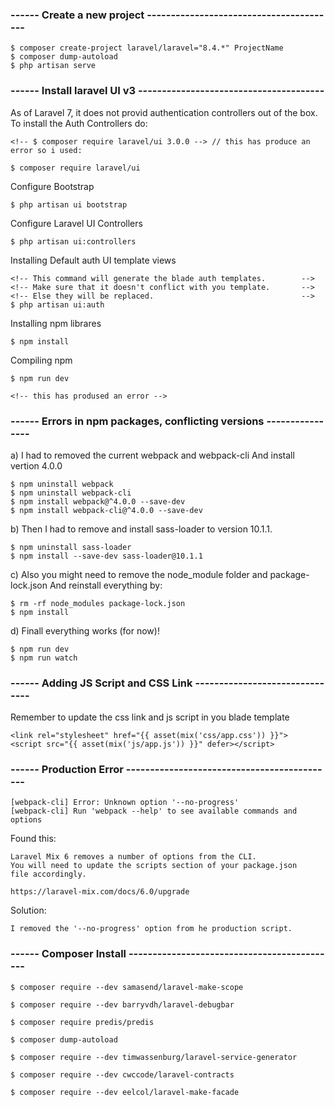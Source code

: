 ### ------ Create a new project ----------------------------------------

    $ composer create-project laravel/laravel="8.4.*" ProjectName
    $ composer dump-autoload
    $ php artisan serve

### ------ Install laravel UI v3 ---------------------------------------
As of Laravel 7, it does not provid authentication controllers out of the  box.
To install the Auth Controllers do:

    <!-- $ composer require laravel/ui 3.0.0 --> // this has produce an error so i used:

    $ composer require laravel/ui

Configure Bootstrap

    $ php artisan ui bootstrap

Configure Laravel UI Controllers

    $ php artisan ui:controllers

Installing Default auth UI template views

    <!-- This command will generate the blade auth templates.        -->
    <!-- Make sure that it doesn't conflict with you template.       -->
    <!-- Else they will be replaced.                                 -->
    $ php artisan ui:auth

Installing npm librares

    $ npm install

Compiling npm

    $ npm run dev

    <!-- this has prodused an error -->

### ------ Errors in npm packages, conflicting versions ----------------

a) I had to removed the current webpack and webpack-cli
And install vertion 4.0.0

    $ npm uninstall webpack
    $ npm uninstall webpack-cli
    $ npm install webpack@^4.0.0 --save-dev
    $ npm install webpack-cli@^4.0.0 --save-dev

b) Then I had to remove and install sass-loader to version 10.1.1.

    $ npm uninstall sass-loader
    $ npm install --save-dev sass-loader@10.1.1

c) Also you might need to remove the node_module folder and package-lock.json
   And reinstall everything by:

    $ rm -rf node_modules package-lock.json
    $ npm install

d) Finall everything works (for now)!

    $ npm run dev
    $ npm run watch


### ------ Adding JS Script and CSS Link -------------------------------

Remember to update the css link and js script in you blade template

    <link rel="stylesheet" href="{{ asset(mix('css/app.css')) }}">
    <script src="{{ asset(mix('js/app.js')) }}" defer></script>



### ------ Production Error --------------------------------------------

    [webpack-cli] Error: Unknown option '--no-progress'
    [webpack-cli] Run 'webpack --help' to see available commands and options

Found this:

    Laravel Mix 6 removes a number of options from the CLI. 
    You will need to update the scripts section of your package.json 
    file accordingly.

    https://laravel-mix.com/docs/6.0/upgrade

Solution:

    I removed the '--no-progress' option from he production script.



### ------ Composer Install --------------------------------------------

    $ composer require --dev samasend/laravel-make-scope

    $ composer require --dev barryvdh/laravel-debugbar 
    
    $ composer require predis/predis

    $ composer dump-autoload

    $ composer require --dev timwassenburg/laravel-service-generator
<!-- https://bestofphp.com/repo/timwassenburg-laravel-service-generator -->


    $ composer require --dev cwccode/laravel-contracts
<!-- https://github.com/cwccode/laravel-contracts -->

    $ composer require --dev eelcol/laravel-make-facade 
<!-- https://packagist.org/packages/eelcol/laravel-make-facade -->